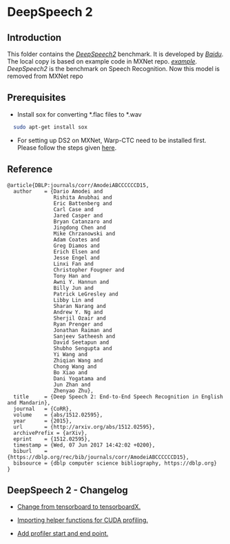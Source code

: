 # DeepSpeech 2

## Introduction

This folder contains the [_DeepSpeech2_](https://arxiv.org/abs/1512.02595) benchmark.
It is developed by [_Baidu_](http://www.baidu.com/).
The local copy is based on example code in MXNet repo. [_example_](https://github.com/apache/incubator-mxnet/tree/master/example/speech_recognition).
_DeepSpeech2_ is the benchmark on Speech Recognition.
Now this model is removed from MXNet repo

## Prerequisites
* Install sox for converting *.flac files to *.wav
```bash
  sudo apt-get install sox
```
* For setting up DS2 on MXNet, Warp-CTC need to be installed first. Please follow the steps given [here](https://github.com/UofT-EcoSystem/DNN-Training-Suite/tree/master/SpeechRecognition-DeepSpeech2/MXNet/source#install-baidu-warpctc).

## Reference

```
@article{DBLP:journals/corr/AmodeiABCCCCCCD15,
  author    = {Dario Amodei and
               Rishita Anubhai and
               Eric Battenberg and
               Carl Case and
               Jared Casper and
               Bryan Catanzaro and
               Jingdong Chen and
               Mike Chrzanowski and
               Adam Coates and
               Greg Diamos and
               Erich Elsen and
               Jesse Engel and
               Linxi Fan and
               Christopher Fougner and
               Tony Han and
               Awni Y. Hannun and
               Billy Jun and
               Patrick LeGresley and
               Libby Lin and
               Sharan Narang and
               Andrew Y. Ng and
               Sherjil Ozair and
               Ryan Prenger and
               Jonathan Raiman and
               Sanjeev Satheesh and
               David Seetapun and
               Shubho Sengupta and
               Yi Wang and
               Zhiqian Wang and
               Chong Wang and
               Bo Xiao and
               Dani Yogatama and
               Jun Zhan and
               Zhenyao Zhu},
  title     = {Deep Speech 2: End-to-End Speech Recognition in English and Mandarin},
  journal   = {CoRR},
  volume    = {abs/1512.02595},
  year      = {2015},
  url       = {http://arxiv.org/abs/1512.02595},
  archivePrefix = {arXiv},
  eprint    = {1512.02595},
  timestamp = {Wed, 07 Jun 2017 14:42:02 +0200},
  biburl    = {https://dblp.org/rec/bib/journals/corr/AmodeiABCCCCCCD15},
  bibsource = {dblp computer science bibliography, https://dblp.org}
}
```

## DeepSpeech 2 - Changelog

* [Change from tensorboard to tensorboardX.](./source/train.py#L26)

* [Importing helper functions for CUDA profiling.](./source/train.py#L32)

* [Add profiler start and end point.](./source/train.py#L150)

